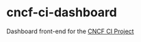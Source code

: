 # cncf-ci-dashboard
 Dashboard front-end for the [CNCF CI Project](https://github.com/cncf/cross-cloud) 
 

